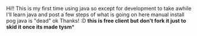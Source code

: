 Hi!! 
This is my first time using java so except for development to take awhile
I'll learn java and post a few steps of what is going on here
manual install pog
java is "dead"
ok 
Thanks! :D
**this is free client but don't fork it just to skid it once its made tysm***
